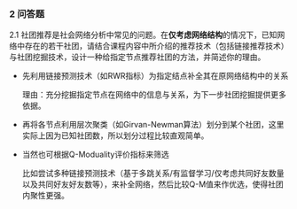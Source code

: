 ### 2 问答题

2.1 社团推荐是社会网络分析中常见的问题。在**仅考虑网络结构**的情况下，已知网络中存在的若干社团，请结合课程内容中所介绍的推荐技术（包括链接推荐技术）与社团挖掘技术，设计一种给指定节点推荐社团的方法，并简述你的理由。 

* 先利用链接预测技术（如RWR指标）为指定结点补全其在原网络结构中的关系

  理由：充分挖掘指定节点在网络中的信息与关系，为下一步社团挖掘提供更多依据。

* 再将各节点利用层次聚类（如Girvan-Newman算法）划分到某个社团，这里实际上因为已知社团数，所以划分过程比较直观简单。

* 当然也可根据Q-Moduality评价指标来筛选

  比如尝试多种链接预测技术（基于多跳关系/有监督学习/仅考虑共同好友数量以及共同好友好友数等），来补全网络，然后比较Q-M值来作优选，使得社团内聚性更强。

